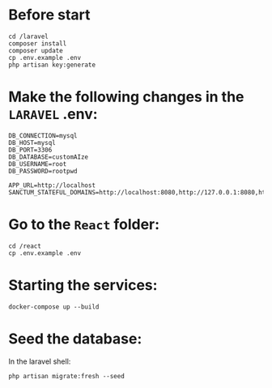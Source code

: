 # Before start
```
cd /laravel
composer install
composer update
cp .env.example .env
php artisan key:generate
```

# Make the following changes in the `LARAVEL` .env:
```
DB_CONNECTION=mysql
DB_HOST=mysql
DB_PORT=3306
DB_DATABASE=customAIze
DB_USERNAME=root
DB_PASSWORD=rootpwd

APP_URL=http://localhost
SANCTUM_STATEFUL_DOMAINS=http://localhost:8080,http://127.0.0.1:8080,http://localhost:3000,http://127.0.0.1:3000
```

# Go to the `React` folder:
```
cd /react
cp .env.example .env
```

# Starting the services:
```
docker-compose up --build
```

# Seed the database:
In the laravel shell:
```
php artisan migrate:fresh --seed
```

